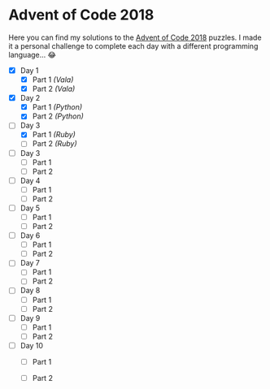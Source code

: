 # Advent of Code 2018

Here you can find my solutions to the [Advent of Code 2018](https://adventofcode.com/) puzzles. I made it a personal challenge to complete each day with a different programming language... :joy:

- [x] Day 1
  - [x] Part 1 *(Vala)*
  - [x] Part 2 *(Vala)*
- [x] Day 2
  - [x] Part 1 *(Python)*
  - [x] Part 2 *(Python)*
- [ ] Day 3
  - [x] Part 1 *(Ruby)*
  - [ ] Part 2 *(Ruby)*
- [ ] Day 3
  - [ ] Part 1
  - [ ] Part 2
- [ ] Day 4
  - [ ] Part 1
  - [ ] Part 2
- [ ] Day 5
  - [ ] Part 1
  - [ ] Part 2
- [ ] Day 6
  - [ ] Part 1
  - [ ] Part 2
- [ ] Day 7
  - [ ] Part 1
  - [ ] Part 2
- [ ] Day 8
  - [ ] Part 1
  - [ ] Part 2
- [ ] Day 9
  - [ ] Part 1
  - [ ] Part 2
- [ ] Day 10
  - [ ] Part 1
  - [ ] Part 2

